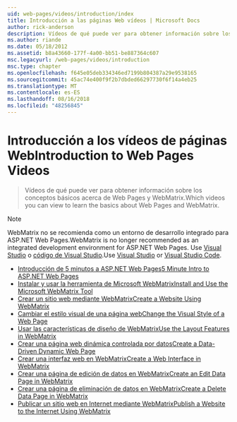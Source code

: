 ```yaml
---
uid: web-pages/videos/introduction/index
title: Introducción a las páginas Web vídeos | Microsoft Docs
author: rick-anderson
description: Vídeos de qué puede ver para obtener información sobre los conceptos básicos acerca de Web Pages y WebMatrix.
ms.author: riande
ms.date: 05/18/2012
ms.assetid: b8a43660-177f-4a00-bb51-be887364c607
msc.legacyurl: /web-pages/videos/introduction
msc.type: chapter
ms.openlocfilehash: f645e05deb334346ed7199b804387a29e9538165
ms.sourcegitcommit: 45ac74e400f9f2b7dbded66297730f6f14a4eb25
ms.translationtype: MT
ms.contentlocale: es-ES
ms.lasthandoff: 08/16/2018
ms.locfileid: "48256845"
---
```

<a name="introduction-to-web-pages-videos"></a><span data-ttu-id="2a92f-103">Introducción a los vídeos de páginas Web</span><span class="sxs-lookup"><span data-stu-id="2a92f-103">Introduction to Web Pages Videos</span></span>
====================
> <span data-ttu-id="2a92f-104">Vídeos de qué puede ver para obtener información sobre los conceptos básicos acerca de Web Pages y WebMatrix.</span><span class="sxs-lookup"><span data-stu-id="2a92f-104">Which videos you can view to learn the basics about Web Pages and WebMatrix.</span></span>

> [!NOTE] 
> <span data-ttu-id="2a92f-105">WebMatrix no se recomienda como un entorno de desarrollo integrado para ASP.NET Web Pages.</span><span class="sxs-lookup"><span data-stu-id="2a92f-105">WebMatrix is no longer recommended as an integrated development environment for ASP.NET Web Pages.</span></span> <span data-ttu-id="2a92f-106">Use [Visual Studio](xref:aspnet/web-pages/overview/getting-started/program-asp-net-web-pages-in-visual-studio) o [código de Visual Studio](https://code.visualstudio.com/).</span><span class="sxs-lookup"><span data-stu-id="2a92f-106">Use [Visual Studio](xref:aspnet/web-pages/overview/getting-started/program-asp-net-web-pages-in-visual-studio) or [Visual Studio Code](https://code.visualstudio.com/).</span></span>


- [<span data-ttu-id="2a92f-107">Introducción de 5 minutos a ASP.NET Web Pages</span><span class="sxs-lookup"><span data-stu-id="2a92f-107">5 Minute Intro to ASP.NET Web Pages</span></span>](5-minute-introduction-to-aspnet-web-pages.md)
- [<span data-ttu-id="2a92f-108">Instalar y usar la herramienta de Microsoft WebMatrix</span><span class="sxs-lookup"><span data-stu-id="2a92f-108">Install and Use the Microsoft WebMatrix Tool</span></span>](install-and-use-the-microsoft-webmatrix-tool.md)
- [<span data-ttu-id="2a92f-109">Crear un sitio web mediante WebMatrix</span><span class="sxs-lookup"><span data-stu-id="2a92f-109">Create a Website Using WebMatrix</span></span>](create-a-website-using-webmatrix.md)
- [<span data-ttu-id="2a92f-110">Cambiar el estilo visual de una página web</span><span class="sxs-lookup"><span data-stu-id="2a92f-110">Change the Visual Style of a Web Page</span></span>](change-the-visual-style-of-a-web-page.md)
- [<span data-ttu-id="2a92f-111">Usar las características de diseño de WebMatrix</span><span class="sxs-lookup"><span data-stu-id="2a92f-111">Use the Layout Features in WebMatrix</span></span>](use-the-layout-features-in-webmatrix.md)
- [<span data-ttu-id="2a92f-112">Crear una página web dinámica controlada por datos</span><span class="sxs-lookup"><span data-stu-id="2a92f-112">Create a Data-Driven Dynamic Web Page</span></span>](create-a-data-driven-dynamic-web-page.md)
- [<span data-ttu-id="2a92f-113">Crear una interfaz web en WebMatrix</span><span class="sxs-lookup"><span data-stu-id="2a92f-113">Create a Web Interface in WebMatrix</span></span>](create-a-web-interface-in-webmatrix.md)
- [<span data-ttu-id="2a92f-114">Crear una página de edición de datos en WebMatrix</span><span class="sxs-lookup"><span data-stu-id="2a92f-114">Create an Edit Data Page in WebMatrix</span></span>](create-an-edit-data-page-in-webmatrix.md)
- [<span data-ttu-id="2a92f-115">Crear una página de eliminación de datos en WebMatrix</span><span class="sxs-lookup"><span data-stu-id="2a92f-115">Create a Delete Data Page in WebMatrix</span></span>](create-a-delete-data-page-in-webmatrix.md)
- [<span data-ttu-id="2a92f-116">Publicar un sitio web en Internet mediante WebMatrix</span><span class="sxs-lookup"><span data-stu-id="2a92f-116">Publish a Website to the Internet Using WebMatrix</span></span>](publish-a-website-to-the-internet-using-webmatrix.md)

